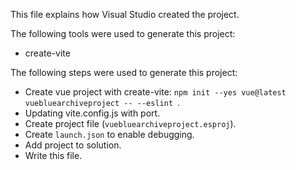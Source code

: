 This file explains how Visual Studio created the project.

The following tools were used to generate this project:
- create-vite

The following steps were used to generate this project:
- Create vue project with create-vite: `npm init --yes vue@latest vuebluearchiveproject -- --eslint `.
- Updating vite.config.js with port.
- Create project file (`vuebluearchiveproject.esproj`).
- Create `launch.json` to enable debugging.
- Add project to solution.
- Write this file.
